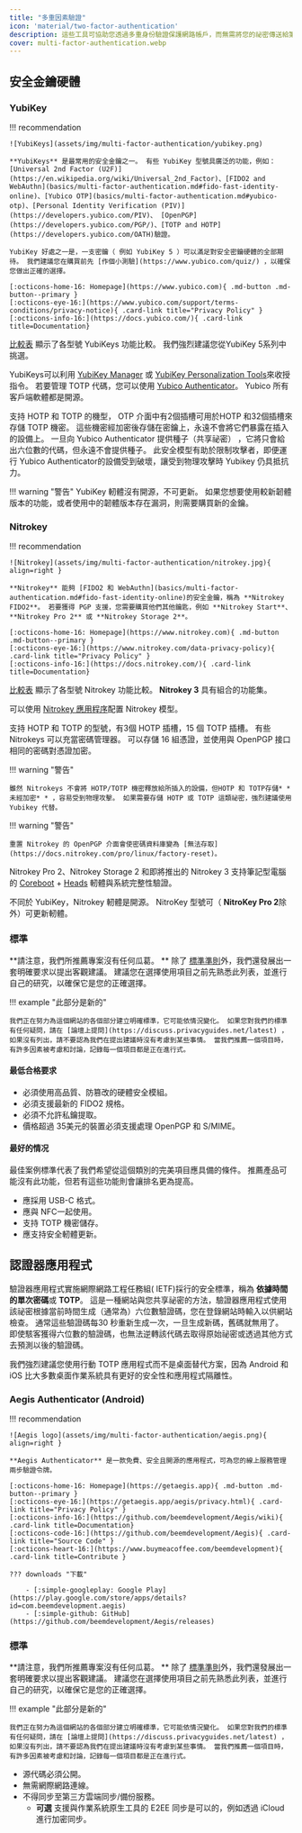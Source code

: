 ```yaml
---
title: "多重因素驗證"
icon: 'material/two-factor-authentication'
description: 這些工具可協助您透過多重身份驗證保護網路帳戶，而無需將您的祕密傳送給第三方。
cover: multi-factor-authentication.webp
---
```


## 安全金鑰硬體

### YubiKey

!!! recommendation

    ![YubiKeys](assets/img/multi-factor-authentication/yubikey.png)
    
    **YubiKeys** 是最常用的安全金鑰之一。 有些 YubiKey 型號具廣泛的功能，例如： [Universal 2nd Factor (U2F)](https://en.wikipedia.org/wiki/Universal_2nd_Factor)、[FIDO2 and WebAuthn](basics/multi-factor-authentication.md#fido-fast-identity-online)、[Yubico OTP](basics/multi-factor-authentication.md#yubico-otp)、[Personal Identity Verification (PIV)](https://developers.yubico.com/PIV)、 [OpenPGP](https://developers.yubico.com/PGP/)、[TOTP and HOTP](https://developers.yubico.com/OATH)驗證。
    
    YubiKey 好處之一是，一支密鑰（ 例如 YubiKey 5 ）可以滿足對安全密鑰硬體的全部期待。 我們建議您在購買前先 [作個小測驗](https://www.yubico.com/quiz/) ，以確保您做出正確的選擇。
    
    [:octicons-home-16: Homepage](https://www.yubico.com){ .md-button .md-button--primary }
    [:octicons-eye-16:](https://www.yubico.com/support/terms-conditions/privacy-notice){ .card-link title="Privacy Policy" }
    [:octicons-info-16:](https://docs.yubico.com/){ .card-link title=Documentation}

[比較表](https://www.yubico.com/store/compare/) 顯示了各型號 YubiKeys  功能比較。 我們強烈建議您從YubiKey 5系列中挑選。

YubiKeys可以利用 [YubiKey Manager](https://www.yubico.com/support/download/yubikey-manager/) 或 [YubiKey Personalization Tools](https://www.yubico.com/support/download/yubikey-personalization-tools/)來收授指令。 若要管理 TOTP 代碼，您可以使用 [Yubico Authenticator](https://www.yubico.com/products/yubico-authenticator/)。 Yubico 所有客戶端軟體都是開源。

支持 HOTP 和 TOTP 的機型， OTP 介面中有2個插槽可用於HOTP 和32個插槽來存儲 TOTP 機密。 這些機密經加密後存儲在密鑰上，永遠不會將它們暴露在插入的設備上。 一旦向 Yubico Authenticator 提供種子（共享祕密） ，它將只會給出六位數的代碼，但永遠不會提供種子。 此安全模型有助於限制攻擊者，即便運行 Yubico Authenticator的設備受到破壞，讓受到物理攻擊時 Yubikey 仍具抵抗力。

!!! warning "警告"
    YubiKey 軔體沒有開源，不可更新。 如果您想要使用較新韌體版本的功能，或者使用中的韌體版本存在漏洞，則需要購買新的金鑰。

### Nitrokey

!!! recommendation

    ![Nitrokey](assets/img/multi-factor-authentication/nitrokey.jpg){ align=right }
    
    **Nitrokey** 能夠 [FIDO2 和 WebAuthn](basics/multi-factor-authentication.md#fido-fast-identity-online)的安全金鑰，稱為 **Nitrokey FIDO2**。 若要獲得 PGP 支援，您需要購買他們其他鑰匙，例如 **Nitrokey Start**、**Nitrokey Pro 2** 或 **Nitrokey Storage 2**。
    
    [:octicons-home-16: Homepage](https://www.nitrokey.com){ .md-button .md-button--primary }
    [:octicons-eye-16:](https://www.nitrokey.com/data-privacy-policy){ .card-link title="Privacy Policy" }
    [:octicons-info-16:](https://docs.nitrokey.com/){ .card-link title=Documentation}

[比較表](https://www.nitrokey.com/#comparison) 顯示了各型號 Nitrokey 功能比較。 **Nitrokey 3** 具有組合的功能集。

可以使用 [Nitrokey 應用程序](https://www.nitrokey.com/download)配置 Nitrokey 模型。

支持 HOTP 和 TOTP 的型號，有3個 HOTP 插槽，15 個 TOTP 插槽。 有些 Nitrokeys 可以充當密碼管理器。 可以存儲 16 組憑證，並使用與 OpenPGP 接口相同的密碼對憑證加密。

!!! warning "警告"

    雖然 Nitrokeys 不會將 HOTP/TOTP 機密釋放給所插入的設備，但HOTP 和 TOTP存儲* *未經加密* * ，容易受到物理攻擊。 如果需要存儲 HOTP 或 TOTP 這類祕密，強烈建議使用Yubikey 代替。

!!! warning "警告"

    重置 Nitrokey 的 OpenPGP 介面會使密碼資料庫變為 [無法存取](https://docs.nitrokey.com/pro/linux/factory-reset)。

Nitrokey Pro 2、Nitrokey Storage 2 和即將推出的 Nitrokey 3 支持筆記型電腦的 [Coreboot](https://www.coreboot.org/) + [Heads](https://osresearch.net/) 軔體與系統完整性驗證。

不同於 YubiKey，Nitrokey 軔體是開源。 NitroKey 型號可（ **NitroKey Pro 2**除外）可更新軔體。

### 標準

**請注意，我們所推薦專案沒有任何瓜葛。 ** 除了 [標準準則](about/criteria.md)外，我們還發展出一套明確要求以提出客觀建議。 建議您在選擇使用項目之前先熟悉此列表，並進行自己的研究，以確保它是您的正確選擇。

!!! example "此部分是新的"

    我們正在努力為這個網站的各個部分建立明確標準，它可能依情況變化。 如果您對我們的標準有任何疑問，請在 [論壇上提問](https://discuss.privacyguides.net/latest) ，如果沒有列出，請不要認為我們在提出建議時沒有考慮到某些事情。 當我們推薦一個項目時，有許多因素被考慮和討論，記錄每一個項目都是正在進行式。

#### 最低合格要求

- 必須使用高品質、防篡改的硬體安全模組。
- 必須支援最新的 FIDO2 規格。
- 必須不允許私鑰提取。
- 價格超過 35美元的裝置必須支援處理 OpenPGP 和 S/MIME。

#### 最好的情况

最佳案例標準代表了我們希望從這個類別的完美項目應具備的條件。 推薦產品可能沒有此功能，但若有這些功能則會讓排名更為提高。

- 應採用 USB-C 格式。
- 應與 NFC一起使用。
- 支持 TOTP 機密儲存。
- 應支持安全軔體更新。

## 認證器應用程式

驗證器應用程式實施網際網路工程任務組( IETF)採行的安全標準，稱為 **依據時間的單次密碼**或 **TOTP**。 這是一種網站與您共享祕密的方法，驗證器應用程式使用該祕密根據當前時間生成（通常為）六位數驗證碼，您在登錄網站時輸入以供網站檢查。 通常這些驗證碼每30 秒重新生成一次，一旦生成新碼，舊碼就無用了。 即使駭客獲得六位數的驗證碼，也無法逆轉該代碼去取得原始祕密或透過其他方式去預測以後的驗證碼。

我們強烈建議您使用行動 TOTP 應用程式而不是桌面替代方案，因為 Android 和 iOS 比大多數桌面作業系統具有更好的安全性和應用程式隔離性。

### Aegis Authenticator (Android)

!!! recommendation

    ![Aegis logo](assets/img/multi-factor-authentication/aegis.png){ align=right }
    
    **Aegis Authenticator** 是一款免費、安全且開源的應用程式，可為您的線上服務管理兩步驗證令牌。
    
    [:octicons-home-16: Homepage](https://getaegis.app){ .md-button .md-button--primary }
    [:octicons-eye-16:](https://getaegis.app/aegis/privacy.html){ .card-link title="Privacy Policy" }
    [:octicons-info-16:](https://github.com/beemdevelopment/Aegis/wiki){ .card-link title=Documentation}
    [:octicons-code-16:](https://github.com/beemdevelopment/Aegis){ .card-link title="Source Code" }
    [:octicons-heart-16:](https://www.buymeacoffee.com/beemdevelopment){ .card-link title=Contribute }
    
    ??? downloads "下載"
    
        - [:simple-googleplay: Google Play](https://play.google.com/store/apps/details?id=com.beemdevelopment.aegis)
        - [:simple-github: GitHub](https://github.com/beemdevelopment/Aegis/releases)

### 標準

**請注意，我們所推薦專案沒有任何瓜葛。 ** 除了 [標準準則](about/criteria.md)外，我們還發展出一套明確要求以提出客觀建議。 建議您在選擇使用項目之前先熟悉此列表，並進行自己的研究，以確保它是您的正確選擇。

!!! example "此部分是新的"

    我們正在努力為這個網站的各個部分建立明確標準，它可能依情況變化。 如果您對我們的標準有任何疑問，請在 [論壇上提問](https://discuss.privacyguides.net/latest) ，如果沒有列出，請不要認為我們在提出建議時沒有考慮到某些事情。 當我們推薦一個項目時，有許多因素被考慮和討論，記錄每一個項目都是正在進行式。

- 源代碼必須公開。
- 無需網際網路連線。
- 不得同步至第三方雲端同步/備份服務。
    - **可選** 支援與作業系統原生工具的 E2EE 同步是可以的，例如透過 iCloud 進行加密同步。
